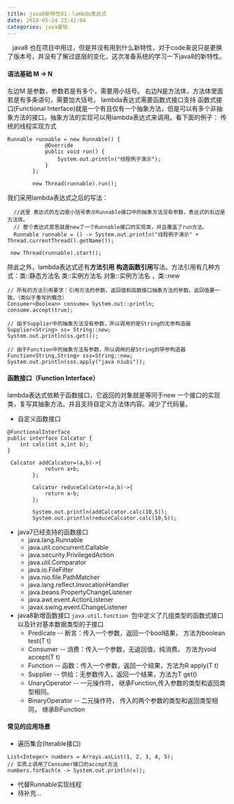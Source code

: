 ```yaml
---
title: java8新特性01：lambda表达式
date: 2018-05-24 23:42:04
categories: java基础
---
```

&nbsp; &nbsp;java8 也在项目中用过，但是并没有用到什么新特性，对于code来说只是更换了版本号，并没有了解过底层的变化，这次准备系统的学习一下java8的新特性。
<!-- more -->
#### 语法基础 M -> N
左边M 是参数，参数若是有多个，需要用小括号。
右边N是方法体，方法体里面若是有多条语句，需要加大括号。
lambda表达式需要函数式接口支持
函数式接口(Functional Interface)就是一个有且仅有一个抽象方法，但是可以有多个非抽象方法的接口。抽象方法的实现可以用lambda表达式来调用。看下面的例子：
传统的线程实现方式
```
Runnable runnable = new Runnable() {
            @Override
            public void run() {
                System.out.println("线程例子演示");
            }
        };

        new Thread(runnable).run();
```
我们采用lambda表达式之后的写法：
```
  //这里 表达式的左边是小括号表示Runnable接口中的抽象方法没有参数，表达式的右边是方法体。
  // 整个表达式意思就是new了一个Runnable接口的实现类，并且覆盖了run方法。
  Runnable runnable = () -> System.out.println("线程例子演示" + Thread.currentThread().getName());

 new Thread(runnable).start();
```
除此之外，lambda表达式还有**方法引用** **构造函数引用**写法。方法引用有几种方式：类::静态方法名 类::实例方法名 对象::实例方法名 ，类::new
```
// 所有的方法引用要求：引用方法的参数，返回值和函数接口抽象方法的参数，返回值要一致。（类似于重写的概念）
Consumer<Boolean> consume= System.out::println;
consume.accept(true);

// 由于Supplier中的抽象方法没有参数，所以调用的是String的无参构造器
Supplier<String> ss= String::new;
System.out.println(ss.get());

// 由于Function中的抽象方法有参数，所以调用的是String的带参构造器
Function<String,String> sss=String::new;
System.out.println(sss.apply("java niubi"));
```
#### 函数接口（Function Interface）
lambda表达式依赖于函数接口，它返回的对象就是等同于new 一个接口的实现类，复写其抽象方法。并且支持自定义方法体内容。减少了代码量。
- 自定义函数接口
```
@FunctionalInterface
public interface Calcator {
    int calc(int a,int b);
}

 Calcator addCalcator=(a,b)->{
            return a+b;
        };

        Calcator reduceCalcator=(a,b)->{
            return a-b;
        };

        System.out.println(addCalcator.calc(10,5));
        System.out.println(reduceCalcator.calc(10,5));
```
- java7已经支持的函数接口
    - java.lang.Runnable
    - java.util.concurrent.Callable
    - java.security.PrivilegedAction
    - java.util.Comparator
    - java.io.FileFilter
    - java.nio.file.PathMatcher
    - java.lang.reflect.InvocationHandler
    - java.beans.PropertyChangeListener
    - java.awt.event.ActionListener
    - javax.swing.event.ChangeListener
- java8新增函数接口
  `java.util.function `包中定义了几组类型的函数式接口以及针对基本数据类型的子接口
    - Predicate -- 断言：传入一个参数，返回一个bool结果， 方法为boolean test(T t)
    - Consumer -- 消费：传入一个参数，无返回值，纯消费。 方法为void accept(T t)
    - Function -- 函数：传入一个参数，返回一个结果，方法为R apply(T t)
    - Supplier -- 供给：无参数传入，返回一个结果，方法为T get()
    - UnaryOperator -- 一元操作符， 继承Function,传入参数的类型和返回类型相同。
    - BinaryOperator -- 二元操作符， 传入的两个参数的类型和返回类型相同， 继承BiFunction

#### 常见的应用场景

- 遍历集合(Iterable接口)
```
List<Integer> numbers = Arrays.asList(1, 2, 3, 4, 5);
// 实质上调用了Consumer接口的accept方法
numbers.forEach(x -> System.out.println(x));
```
- 代替Runnable实现线程
- 待补充...

